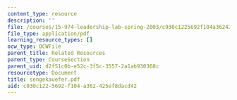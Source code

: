 ```yaml
---
content_type: resource
description: ''
file: /courses/15-974-leadership-lab-spring-2003/c930c1225692f104a362425ef8dacd42_sengekauefer.pdf
file_type: application/pdf
learning_resource_types: []
ocw_type: OCWFile
parent_title: Related Resources
parent_type: CourseSection
parent_uid: d2f51c0b-e52c-3f5c-3557-2a1ab930368c
resourcetype: Document
title: sengekauefer.pdf
uid: c930c122-5692-f104-a362-425ef8dacd42
---
```

